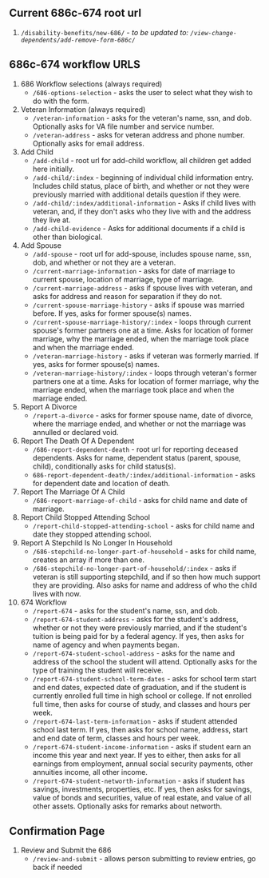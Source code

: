 ## Current 686c-674 root url
1. `/disability-benefits/new-686/` - *to be updated to: `/view-change-dependents/add-remove-form-686c/`*

## 686c-674 workflow URLS
1. 686 Workflow selections (always required)
    * `/686-options-selection` - asks the user to select what they wish to do with the form.
1. Veteran Information (always required)
    * `/veteran-information` - asks for the veteran's name, ssn, and dob. Optionally asks for VA file number and service number.
    * `/veteran-address` - asks for veteran address and phone number. Optionally asks for email address.
1. Add Child
    * `/add-child` - root url for add-child workflow, all children get added here initially.
    * `/add-child/:index` - beginning of individual child information entry. Includes child status, place of birth, and whether or not they were previously married with additional details question if they were.
    * `/add-child/:index/additional-information` - Asks if child lives with veteran, and, if they don't asks who they live with and the address they live at.
    * `/add-child-evidence` - Asks for additional documents if a child is other than biological.
1. Add Spouse
    * `/add-spouse` - root url for add-spouse, includes spouse name, ssn, dob, and whether or not they are a veteran.
    * `/current-marriage-information` - asks for date of marriage to current spouse, location of marriage, type of marriage.
    * `/current-marriage-address` - asks if spouse lives with veteran, and asks for address and reason for separation if they do not.
    * `/current-spouse-marriage-history` - asks if spouse was married before. If yes, asks for former spouse(s) names.
    * `/current-spouse-marriage-history/:index` - loops through current spouse's former partners one at a time. Asks for location of former marriage, why the marriage ended, when the marriage took place and when the marriage ended.
    * `/veteran-marriage-history` - asks if veteran was formerly married. If yes, asks for former spouse(s) names. 
    * `/veteran-marriage-history/:index` - loops through veteran's former partners one at a time. Asks for location of former marriage, why the marriage ended, when the marriage took place and when the marriage ended.
1. Report A Divorce
    * `/report-a-divorce` - asks for former spouse name, date of divorce, where the marriage ended, and whether or not the marriage was annulled or declared void.
1. Report The Death Of A Dependent
    * `/686-report-dependent-death` - root url for reporting deceased dependents. Asks for name, dependent status (parent, spouse, child), conditionally asks for child status(s).
    * `686-report-dependent-death/:index/additional-information` - asks for dependent date and location of death. 
1. Report The Marriage Of A Child
    * `/686-report-marriage-of-child` - asks for child name and date of marriage.
1. Report Child Stopped Attending School
    * `/report-child-stopped-attending-school` - asks for child name and date they stopped attending school.
1. Report A Stepchild Is No Longer In Household
    * `/686-stepchild-no-longer-part-of-household` - asks for child name, creates an array if more than one. 
    * `/686-stepchild-no-longer-part-of-household/:index` - asks if veteran is still supporting stepchild, and if so then how much support they are providing. Also asks for name and address of who the child lives with now.
1. 674 Workflow
    * `/report-674` - asks for the student's name, ssn, and dob.
    * `/report-674-student-address` - asks for the student's address, whether or not they were previously married, and if the student's tuition is being paid for by a federal agency. If yes, then asks for name of agency and when payments began. 
    * `/report-674-student-school-address` - asks for the name and address of the school the student will attend. Optionally asks for the type of training the student will receive.
    * `/report-674-student-school-term-dates` - asks for school term start and end dates, expected date of graduation, and if the student is currently enrolled full time in high school or college. If not enrolled full time, then asks for course of study, and classes and hours per week.
    * `/report-674-last-term-information` - asks if student attended school last term. If yes, then asks for school name, address, start and end date of term, classes and hours per week.
    * `/report-674-student-income-information` - asks if student earn an income this year and next year. If yes to either, then asks for all earnings from employment, annual social security payments, other annuities income, all other income.
    * `/report-674-student-networth-information` - asks if student has savings, investments, properties, etc. If yes, then asks for savings, value of bonds and securities, value of real estate, and value of all other assets. Optionally asks for remarks about networth.
## Confirmation Page
1. Review and Submit the 686
    * `/review-and-submit` - allows person submitting to review entries, go back if needed
